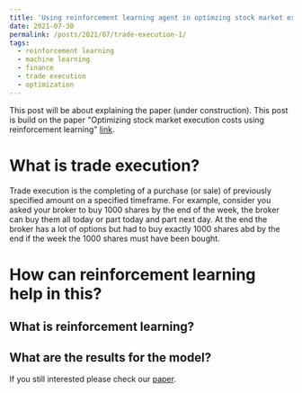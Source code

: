 ```yaml
---
title: 'Using reinforcement learning agent in optimzing stock market execution costs'
date: 2021-07-30
permalink: /posts/2021/07/trade-execution-1/
tags:
  - reinforcement learning
  - machine learning
  - finance
  - trade execution
  - optimization
---
```


This post will be about explaining the paper (under construction).
This post is build on the paper "Optimizing stock market execution costs using reinforcement learning" [link](http://abdulrahman93.github.io/files/Optimizing-stock-Ahmed.pdf).

What is trade execution?
======
Trade execution is the completing of a purchase (or sale) of previously specified amount on a specified timeframe. For example, consider you asked your broker to buy 1000 shares by the end of the week, the broker can buy them all today or part today and part next day. At the end the broker has a lot of options but had to buy exactly 1000 shares abd by the end if the week the 1000 shares must have been bought.


How can reinforcement learning help in this?
======

What is reinforcement learning?
------

What are the results for the model?
------

If you still interested please check our [paper](http://abdulrahman93.github.io/files/Optimizing-stock-Ahmed.pdf).
